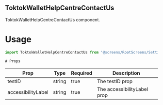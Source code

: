 ## ToktokWalletHelpCentreContactUs
ToktokWalletHelpCentreContactUs component.

# Usage
```js
import ToktokWalletHelpCentreContactUs from '@screens/RootScreens/SettingScreens/HelpCentreScreens/ToktokWalletHelpCentreContactUs';

# Props
```
Prop                      | Type                  | Required                | Description
--------------------------|-----------------------|-------------------------|--------------------------
testID                    | string                | true                    | The testID prop
accessibilityLabel        | string                | true                    | The accessibilityLabel prop
